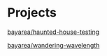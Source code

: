 # Projects

[bayarea/haunted-house-testing](https://haunted-house-testing.vercel.app)

[bayarea/wandering-wavelength](https://wandering-wavelength.vercel.app)

